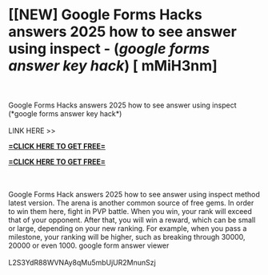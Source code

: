 # [[NEW] Google Forms Hacks answers 2025 how to see answer using inspect - (*google forms answer key hack*) [ mMiH3nm]
<br>
<br>Google Forms Hacks answers 2025 how to see answer using inspect (*google forms answer key hack*)
<br>
<br>LINK HERE >> 

**[=CLICK HERE TO GET FREE=](https://www.google.com/url?q=https%3A%2F%2Fappbitly.com%2FxAdhg)**


**[=CLICK HERE TO GET FREE=](https://www.google.com/url?q=https%3A%2F%2Fappbitly.com%2FxAdhg)**


<br>
<br>Google Forms Hack answers 2025 how to see answer using inspect method latest version.  The arena is another common source of free gems.  In order to win them here, fight in PVP battle.  When you win, your rank will exceed that of your opponent.  After that, you will win a reward, which can be small or large, depending on your new ranking.  For example, when you pass a milestone, your ranking will be higher, such as breaking through 30000, 20000 or even 1000.  google form answer viewer
<br>
<br>L2S3YdR88WVNAy8qMu5mbUjUR2MnunSzj
<br>
